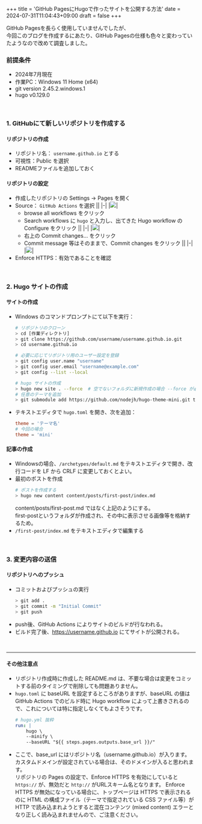 +++
title = 'GitHub PagesにHugoで作ったサイトを公開する方法'
date = 2024-07-31T11:04:43+09:00
draft = false
+++

GitHub Pagesを長らく使用していませんでしたが、  
今回このブログを作成するにあたり、GitHub Pagesの仕様も色々と変わっていたようなので改めて調査しました。

<!--more-->

### 前提条件
* 2024年7月現在
* 作業PC：Windows 11 Home (x64)
* git version 2.45.2.windows.1
* hugo v0.129.0

&nbsp;  

### 1. GitHubにて新しいリポジトリを作成する

#### リポジトリの作成
* リポジトリ名： `username.github.io` とする
* 可視性：Public を選択
* READMEファイルを追加しておく

#### リポジトリの設定
* 作成したリポジトリの Settings → Pages を開く
* Source： `GitHub Actions` を選択
    ||
    |-|
    |![](/posts/github-pages-hugo/ss1.png)|
    * browse all workflows をクリック
    * Search workflows に `hugo` と入力し、出てきた Hugo workflow の Configure をクリック
        ||
        |-|
        |![](/posts/github-pages-hugo/ss2.png)|
    * 右上の Commit changes... をクリック
    * Commit message 等はそのままで、Commit changes をクリック
        ||
        |-|
        |![](/posts/github-pages-hugo/ss3.png)|
* Enforce HTTPS：有効であることを確認

&nbsp;  

### 2. Hugo サイトの作成
#### サイトの作成
* Windows のコマンドプロンプトにて以下を実行：
    ```bash
    # リポジトリのクローン
    > cd [作業ディレクトリ]
    > git clone https://github.com/username/username.github.io.git
    > cd username.github.io

    # 必要に応じてリポジトリ用のユーザー設定を登録
    > git config user.name "username"
    > git config user.email "username@example.com"
    > git config --list --local

    # hugo サイトの作成
    > hugo new site . --force  # 空でないフォルダに新規作成の場合 --force が必要
    # 任意のテーマを追加
    > git submodule add https://github.com/nodejh/hugo-theme-mini.git themes/mini
    ```
* テキストエディタで `hugo.toml` を開き、次を追加：
    ```toml
    theme = 'テーマ名'
    # 今回の場合
    theme = 'mini'
    ```

#### 記事の作成

* Windowsの場合、`/archetypes/default.md` をテキストエディタで開き、改行コードを LF から CRLF に変更しておくとよい。
* 最初のポストを作成
    ```bash
    # ポストを作成する
    > hugo new content content/posts/first-post/index.md
    ```
    content/posts/first-post.md ではなく上記のようにする。  
    first-postというフォルダが作成され、その中に表示させる画像等を格納するため。
* `/first-post/index.md` をテキストエディタで編集する

&nbsp;  

### 3. 変更内容の送信
#### リポジトリへのプッシュ
* コミットおよびプッシュの実行
    ```bash
    > git add .
    > git commit -m "Initial Commit"
    > git push
    ```
* push後、GitHub Actions によりサイトのビルドが行なわれる。
* ビルド完了後、https://username.github.io にてサイトが公開される。

&nbsp;  

***

#### その他注意点
* リポジトリ作成時に作成した README.md は、不要な場合は変更をコミットする前のタイミングで削除しても問題ありません。
* `hugo.toml` に baseURL を設定するところがありますが、baseURL の値は GitHub Actions でのビルド時に Hugo workflow によって上書きされるので、これについては特に指定しなくてもよさそうです。
    ```yaml
    # hugo.yml 抜粋
    run: |
        hugo \
        --minify \
        --baseURL "${{ steps.pages.outputs.base_url }}/"
    ```
* ここで、base_url にはリポジトリ名（username.github.io）が入ります。  
    カスタムドメインが設定されている場合は、そのドメインが入ると思われます。  
    リポジトリの Pages の設定で、Enforce HTTPS を有効にしていると `https://` が、無効だと `http://` がURLスキーム名となります。
    Enforce HTTPS が無効になっている場合に、トップページは HTTPS で表示されるのに HTML の構成ファイル（テーマで指定されている CSS ファイル等）が HTTP で読み込まれようとすると混在コンテンツ (mixed content) エラーとなり正しく読み込まれませんので、ご注意ください。
